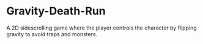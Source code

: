 Gravity-Death-Run
=================

A 2D sidescrolling game where the player controls the character by flipping gravity to avoid traps and monsters.
